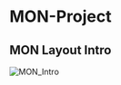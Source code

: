 # MON-Project

## MON Layout Intro

![MON_Intro](https://user-images.githubusercontent.com/9846274/204633009-392d1dce-a6ff-40fa-a704-c45d4cdce7ad.png)
